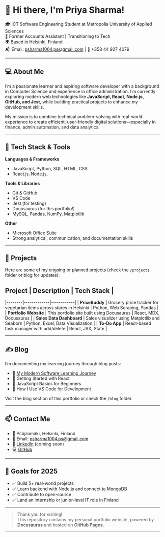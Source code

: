 # 👋 Hi there, I'm Priya Sharma!

🎓 ICT Software Engineering Student at Metropolia University of Applied Sciences  
💼 Former Accounts Assistant | Transitioning to Tech  
🌍 Based in Helsinki, Finland  
📬 Email: psharma1004.ps@gmail.com | 📱 +358 44 927 4079

---

## 💻 About Me

I’m a passionate learner and aspiring software developer with a background in Computer Science and experience in office administration. I’m currently exploring modern web technologies like **JavaScript, React, Node.js, GitHub, and Jest**, while building practical projects to enhance my development skills.

My mission is to combine technical problem-solving with real-world experience to create efficient, user-friendly digital solutions—especially in finance, admin automation, and data analytics.

---

## 🔧 Tech Stack & Tools

**Languages & Frameworks**
- JavaScript, Python, SQL, HTML, CSS
- React.js, Node.js,

**Tools & Libraries**
- Git & GitHub
- VS Code
- Jest (for testing)
- Docusaurus (for this portfolio!)
- MySQL, Pandas, NumPy, Matplotlib

**Other**
- Microsoft Office Suite
- Strong analytical, communication, and documentation skills

---

## 📁 Projects

Here are some of my ongoing or planned projects (check the `/projects` folder or blog for updates):

## Project | Description | Tech Stack |
|--------|-------------|------------|
| **PriceBuddy** | Grocery price tracker for vegetarian items across stores in Helsinki | Python, Web Scraping, Pandas |
| **Portfolio Website** | This portfolio site built using Docusaurus | React, MDX, Docusaurus |
| **Sales Data Dashboard** | Sales visualizer using Matplotlib and Seaborn | Python, Excel, Data Visualization |
| **To-Do App** | React-based task manager with add/delete | React, JSX, State |

---

## ✍️ Blog

I’m documenting my learning journey through blog posts:

- 📘 [My Modern Software Learning Journey](https://your-website-url.com/blog/modern-software-learning)
- 🧪 Getting Started with React
- 🧠 JavaScript Basics for Beginners
- 🔧 How I Use VS Code for Development

Visit the blog section of this portfolio or check the `/blog` folder.

---

## 📫 Contact Me

- 📍 Pitäjänmäki, Helsinki, Finland  
- 📧 Email: psharma1004.ps@gmail.com  
- 🔗 [LinkedIn](#) (coming soon)  
- 💻 [GitHub](https://github.com/your-github-username)  

---

## 🧭 Goals for 2025

- ✅ Build 5+ real-world projects
- ✅ Learn backend with Node.js and connect to MongoDB
- ✅ Contribute to open-source
- ✅ Land an internship or junior-level IT role in Finland

---

> Thank you for visiting!  
> This repository contains my personal portfolio website, powered by **Docusaurus** and hosted on **GitHub Pages**.

---
